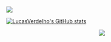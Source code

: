 ### 

<img src="https://github.com/LucasVerdelho/LucasVerdelho/readme_assets/totoro.gif"/>






[![LucasVerdelho's GitHub stats](https://github-readme-stats.vercel.app/api?username=LucasVerdelho&count_private=true&hide=issues&show_icons=true&theme=cobalt)](https://github.com/anuraghazra/github-readme-stats)


<p align = "center">
    <img src=(https://github-readme-stats.vercel.app/api/top-langs/?username=LucasVerdelho&hide=javascript,html,roff,cmake,batchfile&layout=compact&count_private=true&theme=cobalt)>
</p>

